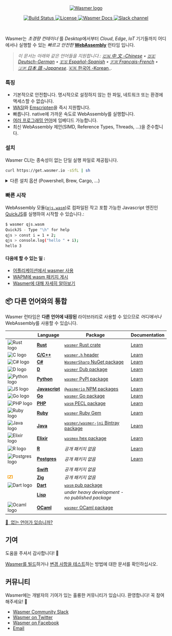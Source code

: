 <div align="center">
  <a href="https://wasmer.io" target="_blank" rel="noopener noreferrer">
    <img width="300" src="https://raw.githubusercontent.com/wasmerio/wasmer/master/assets/logo.png" alt="Wasmer logo">
  </a>

  <p>
    <a href="https://github.com/wasmerio/wasmer/actions?query=workflow%3Abuild">
      <img src="https://github.com/wasmerio/wasmer/workflows/build/badge.svg?style=flat-square" alt="Build Status">
    </a>
    <a href="https://github.com/wasmerio/wasmer/blob/main/LICENSE">
      <img src="https://img.shields.io/github/license/wasmerio/wasmer.svg" alt="License">
    </a>
    <a href="https://docs.wasmer.io">
      <img src="https://img.shields.io/static/v1?label=Docs&message=docs.wasmer.io&color=blue" alt="Wasmer Docs">
    </a>
    <a href="https://slack.wasmer.io">
      <img src="https://img.shields.io/static/v1?label=Slack&message=join%20us!&color=brighgreen" alt="Slack channel">
    </a>
  </p>
</div>

<br />

Wasmer는 _초경량 컨테이너_ 를 *Desktop*에서부터 *Cloud*, *Edge*, *IoT* 기기들까지 어디에서나 실행할 수 있는 _빠르고 안전한_ [**WebAssembly**](https://webassembly.org) 런타임 입니다.

> _이 문서는 아래와 같은 언어들을 지원합니다.:
[🇨🇳 中 文 -Chinese](https://github.com/wasmerio/wasmer/blob/main/docs/cn/README.md) • 
[🇩🇪 Deutsch-German](https://github.com/wasmerio/wasmer/blob/main/docs/de/README.md) • 
[🇪🇸 Español-Spanish](https://github.com/wasmerio/wasmer/blob/main/docs/es/README.md) • 
[🇫🇷 Français-French](https://github.com/wasmerio/wasmer/blob/main/docs/fr/README.md) • 
[🇯🇵 日本 語 -Japanese](https://github.com/wasmerio/wasmer/blob/main/docs/ja/README.md)_.
[🇰🇷 한국어 -Korean](https://github.com/wasmerio/wasmer/blob/main/docs/ko/README.md)_.

### 특징

* 기본적으로 안전합니다. 명시적으로 설정하지 않는 한 파일, 네트워크 또는 환경에 액세스할 수 없습니다.
* [WASI](https://github.com/WebAssembly/WASI)와 [Emscripten](https://emscripten.org/)을 즉시 지원합니다.
* 빠릅니다. native에 가까운 속도로 WebAssembly를 실행합니다.
* [여러 프로그래밍 언어](https://github.com/wasmerio/wasmer/#-language-integrations)에 임베디드 가능합니다.
* 최신 WebAssembly 제안(SIMD, Reference Types, Threads, ...)을 준수합니다.

### 설치

Wasmer CLI는 종속성이 없는 단일 실행 파일로 제공됩니다.

```sh
curl https://get.wasmer.io -sSfL | sh
```


<details>
  <summary>다른 설치 옵션 (Powershell, Brew, Cargo, ...)</summary>
  
  _Wasmer는 다양한 패키지 매니저를 통해 설치 할 수 있습니다. 환경에 가장 적합한 것을 선택하십시오.:_
  
  * Powershell (Windows)
    ```powershell
    iwr https://win.wasmer.io -useb | iex
    ```

  * <a href="https://formulae.brew.sh/formula/wasmer">Homebrew</a> (macOS, Linux)

    ```sh
    brew install wasmer
    ```

  * <a href="https://github.com/ScoopInstaller/Main/blob/master/bucket/wasmer.json">Scoop</a> (Windows)

    ```sh
    scoop install wasmer
    ```

  * <a href="https://chocolatey.org/packages/wasmer">Chocolatey</a> (Windows)

    ```sh
    choco install wasmer
    ```
  
  * <a href="https://crates.io/crates/wasmer-cli/">Cargo</a>

    _Note: 사용 가능한 모든 기능은 [`wasmer-cli`
    crate docs](https://github.com/wasmerio/wasmer/tree/main/lib/cli/README.md) 문서에 설명되어 있습니다._

    ```sh
    cargo install wasmer-cli
    ```

  > 더 많은 설치 옵션을 찾고 계십니까? 자세한 내용은 [the `wasmer-install`
  repository](https://github.com/wasmerio/wasmer-install)를 참조하십시오!
</details>

### 빠른 시작

WebAssembly 모듈([`qjs.wasm`](https://registry-cdn.wapm.io/contents/_/quickjs/0.0.3/build/qjs.wasm))로 컴파일된
작고 포함 가능한 Javascript 엔진인 [QuickJS](https://github.com/bellard/quickjs/)를 실행하여 시작할 수 있습니다.:

```bash
$ wasmer qjs.wasm
QuickJS - Type "\h" for help
qjs > const i = 1 + 2;
qjs > console.log("hello " + i);
hello 3
```

#### 다음에 할 수 있는 일 :

- [어플리케이션에서 wasmer 사용](https://docs.wasmer.io/integrations/rust)
- [WAPM에 wasm 패키지 게시](https://docs.wasmer.io/ecosystem/wapm/publishing-your-package)
- [Wasmer에 대해 자세히 알아보기](https://medium.com/wasmer/)

## 📦 다른 언어와의 통합

Wasmer 런타임은 **다른 언어에 내장된** 라이브러리로 사용할 수 있으므로 _어디에서나_ WebAssembly를 사용할 수 있습니다.

| | Language | Package | Documentation |
|-|-|-|-|
| ![Rust logo] | [**Rust**][Rust integration] | [`wasmer` Rust crate] | [Learn][rust docs]
| ![C logo] | [**C/C++**][C integration] | [`wasmer.h` header] | [Learn][c docs] |
| ![C# logo] | [**C#**][C# integration] | [`WasmerSharp` NuGet package] | [Learn][c# docs] |
| ![D logo] | [**D**][D integration] | [`wasmer` Dub package] | [Learn][d docs] |
| ![Python logo] | [**Python**][Python integration] | [`wasmer` PyPI package] | [Learn][python docs] |
| ![JS logo] | [**Javascript**][JS integration] | [`@wasmerio` NPM packages] | [Learn][js docs] |
| ![Go logo] | [**Go**][Go integration] | [`wasmer` Go package] | [Learn][go docs] |
| ![PHP logo] | [**PHP**][PHP integration] | [`wasm` PECL package] | [Learn][php docs] |
| ![Ruby logo] | [**Ruby**][Ruby integration] | [`wasmer` Ruby Gem] | [Learn][ruby docs] |
| ![Java logo] | [**Java**][Java integration] | [`wasmer/wasmer-jni` Bintray package] | [Learn][java docs] |
| ![Elixir logo] | [**Elixir**][Elixir integration] | [`wasmex` hex package] | [Learn][elixir docs] |
| ![R logo] | [**R**][R integration] | *공개 패키지 없음* | [Learn][r docs] |
| ![Postgres logo] | [**Postgres**][Postgres integration] | *공개 패키지 없음* | [Learn][postgres docs] |
|  | [**Swift**][Swift integration] | *공개 패키지 없음* | |
| ![Zig logo] | [**Zig**][Zig integration] | *공개 패키지 없음* | |
| ![Dart logo] | [**Dart**][Dart integration] | [`wasm` pub package] | |
|  | [**Lisp**][Lisp integration] | *under heavy development - no published package* | |
| ![Ocaml logo] | [**OCaml**][OCaml integration] | [`wasmer` OCaml package] | |

[👋&nbsp;&nbsp;없는 언어가 있습니까?](https://github.com/wasmerio/wasmer/issues/new?assignees=&labels=%F0%9F%8E%89+enhancement&template=---feature-request.md&title=)

[rust logo]: https://raw.githubusercontent.com/wasmerio/wasmer/master/assets/languages/rust.svg
[rust integration]: https://github.com/wasmerio/wasmer/tree/main/lib/api
[`wasmer` rust crate]: https://crates.io/crates/wasmer/
[rust docs]: https://docs.rs/wasmer/

[c logo]: https://raw.githubusercontent.com/wasmerio/wasmer/master/assets/languages/c.svg
[c integration]: https://github.com/wasmerio/wasmer/tree/main/lib/c-api
[`wasmer.h` header]: https://github.com/wasmerio/wasmer/blob/main/lib/c-api/wasmer.h
[c docs]: https://docs.rs/wasmer-c-api/*/wasmer_c_api/wasm_c_api/index.html

[c# logo]: https://raw.githubusercontent.com/wasmerio/wasmer/master/assets/languages/csharp.svg
[c# integration]: https://github.com/migueldeicaza/WasmerSharp
[`wasmersharp` nuget package]: https://www.nuget.org/packages/WasmerSharp/
[c# docs]: https://migueldeicaza.github.io/WasmerSharp/

[d logo]: https://raw.githubusercontent.com/wasmerio/wasmer/master/assets/languages/d.svg
[d integration]: https://github.com/chances/wasmer-d
[`wasmer` Dub package]: https://code.dlang.org/packages/wasmer
[d docs]: https://chances.github.io/wasmer-d

[python logo]: https://raw.githubusercontent.com/wasmerio/wasmer/master/assets/languages/python.svg
[python integration]: https://github.com/wasmerio/wasmer-python
[`wasmer` pypi package]: https://pypi.org/project/wasmer/
[python docs]: https://wasmerio.github.io/wasmer-python/api/wasmer/

[go logo]: https://raw.githubusercontent.com/wasmerio/wasmer/master/assets/languages/go.svg
[go integration]: https://github.com/wasmerio/wasmer-go
[`wasmer` go package]: https://pkg.go.dev/github.com/wasmerio/wasmer-go/wasmer
[go docs]: https://pkg.go.dev/github.com/wasmerio/wasmer-go/wasmer?tab=doc

[php logo]: https://raw.githubusercontent.com/wasmerio/wasmer/master/assets/languages/php.svg
[php integration]: https://github.com/wasmerio/wasmer-php
[`wasm` pecl package]: https://pecl.php.net/package/wasm
[php docs]: https://wasmerio.github.io/wasmer-php/

[js logo]: https://raw.githubusercontent.com/wasmerio/wasmer/master/assets/languages/js.svg
[js integration]: https://github.com/wasmerio/wasmer-js
[`@wasmerio` npm packages]: https://www.npmjs.com/org/wasmer
[js docs]: https://docs.wasmer.io/integrations/js/reference-api

[ruby logo]: https://raw.githubusercontent.com/wasmerio/wasmer/master/assets/languages/ruby.svg
[ruby integration]: https://github.com/wasmerio/wasmer-ruby
[`wasmer` ruby gem]: https://rubygems.org/gems/wasmer
[ruby docs]: https://wasmerio.github.io/wasmer-ruby/wasmer_ruby/index.html

[java logo]: https://raw.githubusercontent.com/wasmerio/wasmer/master/assets/languages/java.svg
[java integration]: https://github.com/wasmerio/wasmer-java
[`wasmer/wasmer-jni` bintray package]: https://bintray.com/wasmer/wasmer-jni/wasmer-jni
[java docs]: https://github.com/wasmerio/wasmer-java/#api-of-the-wasmer-library

[elixir logo]: https://raw.githubusercontent.com/wasmerio/wasmer/master/assets/languages/elixir.svg
[elixir integration]: https://github.com/tessi/wasmex
[elixir docs]: https://hexdocs.pm/wasmex/api-reference.html
[`wasmex` hex package]: https://hex.pm/packages/wasmex

[r logo]: https://raw.githubusercontent.com/wasmerio/wasmer/master/assets/languages/r.svg
[r integration]: https://github.com/dirkschumacher/wasmr
[r docs]: https://github.com/dirkschumacher/wasmr#example

[postgres logo]: https://raw.githubusercontent.com/wasmerio/wasmer/master/assets/languages/postgres.svg
[postgres integration]: https://github.com/wasmerio/wasmer-postgres
[postgres docs]: https://github.com/wasmerio/wasmer-postgres#usage--documentation

[swift integration]: https://github.com/AlwaysRightInstitute/SwiftyWasmer

[zig logo]: https://raw.githubusercontent.com/ziglang/logo/master/zig-favicon.png
[zig integration]: https://github.com/zigwasm/wasmer-zig

[dart logo]: https://raw.githubusercontent.com/wasmerio/wasmer/master/assets/languages/dart.svg
[dart integration]: https://github.com/dart-lang/wasm
[`wasm` pub package]: https://pub.dev/packages/wasm

[lisp integration]: https://github.com/helmutkian/cl-wasm-runtime

[OCaml logo]: https://raw.githubusercontent.com/wasmerio/wasmer/master/assets/languages/ocaml.svg
[OCaml integration]: https://github.com/wasmerio/wasmer-ocaml
[`wasmer` OCaml package]: https://opam.ocaml.org/packages/wasmer/

## 기여

도움을 주셔서 감사합니다! 💜

[Wasmer를 빌드](https://docs.wasmer.io/ecosystem/wasmer/building-from-source)하거나 [변경 사항을 테스트](https://docs.wasmer.io/ecosystem/wasmer/building-from-source/testing)하는 방법에 대한 문서를 확인하십시오.

## 커뮤니티
Wasmer에는 개발자의 기여가 있는 훌륭한 커뮤니티가 있습니다. 환영합니다! 꼭 참여해주세요! 👋

- [Wasmer Community Slack](https://slack.wasmer.io/)
- [Wasmer on Twitter](https://twitter.com/wasmerio)
- [Wasmer on Facebook](https://www.facebook.com/wasmerio)
- [Email](mailto:hello@wasmer.io)
